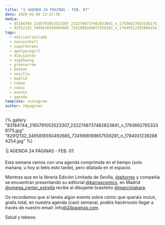 ```yaml
---
title: "🗓 AGENDA 24 PÁGINAS - FEB. 07"
date: 2020-02-06 22:57:50
media: 
  - 83184744_2165791053523307_2322748737482823641_n_17936627653338175.jpg
  - 82912132_3495816550492685_7241998169657556281_n_17849312392884254.jpg
tags: 
  - edicionlimitada
  - nancyinhell
  - superheroes
  - apolypsegirl
  - dibujantes
  - nigthwing
  - greenarrow
  - batman
  - sevilla
  - madrid
  - tebeo
  - comic
  - evento
  - agenda
template: instagram
author: 24paginas
---
```


{% gallery "83184744_2165791053523307_2322748737482823641_n_17936627653338175.jpg" "82912132_3495816550492685_7241998169657556281_n_17849312392884254.jpg" %}

🗓 AGENDA 24 PÁGINAS - FEB. 07.

Esta semana vamos con una agenda comprimida en el tiempo (solo mañana, u hoy si leéis esto tarde), pero dilatada en el espacio.

Mientras que en la librería Edición Limitada de Sevilla, [@eltorres](https://instagram.com/eltorres) y compañía se encuentran presentando su editorial [@karrascomics](https://instagram.com/karrascomics), en Madrid [@omega_center_estrella](https://instagram.com/omega_center_estrella) recibe al dibujante brasileño [@marciotakara](https://instagram.com/marciotakara).

Os recordamos que si tenéis algún evento sobre cómic que queráis incluir, gratis total, en nuestra agenda (casi) semanal, podéis hacérnoslo llegar a través de nuestro email: info[@24paginas.com](https://instagram.com/24paginas.com).

Salud y tebeos.
